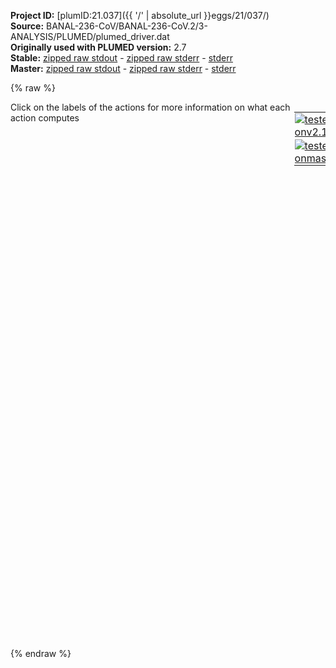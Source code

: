 **Project ID:** [plumID:21.037]({{ '/' | absolute_url }}eggs/21/037/)  
**Source:** BANAL-236-CoV/BANAL-236-CoV.2/3-ANALYSIS/PLUMED/plumed_driver.dat  
**Originally used with PLUMED version:** 2.7  
**Stable:** [zipped raw stdout](plumed_driver.dat.plumed.stdout.txt.zip) - [zipped raw stderr](plumed_driver.dat.plumed.stderr.txt.zip) - [stderr](plumed_driver.dat.plumed.stderr)  
**Master:** [zipped raw stdout](plumed_driver.dat.plumed_master.stdout.txt.zip) - [zipped raw stderr](plumed_driver.dat.plumed_master.stderr.txt.zip) - [stderr](plumed_driver.dat.plumed_master.stderr)  

{% raw %}
<div style="width: 100%; float:left">
<div style="width: 90%; float:left" id="value_details_data/BANAL-236-CoV/BANAL-236-CoV.2/3-ANALYSIS/PLUMED/plumed_driver.dat"> Click on the labels of the actions for more information on what each action computes </div>
<div style="width: 10%; float:left"><table><tr><td style="padding:1px"><a href="plumed_driver.dat.plumed.stderr"><img src="https://img.shields.io/badge/v2.10-passing-green.svg" alt="tested onv2.10" /></a></td></tr><tr><td style="padding:1px"><a href="plumed_driver.dat.plumed_master.stderr"><img src="https://img.shields.io/badge/master-passing-green.svg" alt="tested onmaster" /></a></td></tr></table></div></div>
<pre style="width=97%;">
<span style="color:blue" class="comment"># various backbone RMSD</span>
<span style="color:blue" class="comment"># ACE</span>
<span id="data/BANAL-236-CoV/BANAL-236-CoV.2/3-ANALYSIS/PLUMED/plumed_driver.datdefrmsd-ace_short"><b name="data/BANAL-236-CoV/BANAL-236-CoV.2/3-ANALYSIS/PLUMED/plumed_driver.datrmsd-ace" onclick='showPath("data/BANAL-236-CoV/BANAL-236-CoV.2/3-ANALYSIS/PLUMED/plumed_driver.dat","data/BANAL-236-CoV/BANAL-236-CoV.2/3-ANALYSIS/PLUMED/plumed_driver.datrmsd-ace","data/BANAL-236-CoV/BANAL-236-CoV.2/3-ANALYSIS/PLUMED/plumed_driver.datrmsd-ace","black")'>rmsd-ace</b><span style="display:none;" id="data/BANAL-236-CoV/BANAL-236-CoV.2/3-ANALYSIS/PLUMED/plumed_driver.datrmsd-ace">The RMSD action with label <b>rmsd-ace</b> calculates the following quantities:<table  align="center" frame="void" width="95%" cellpadding="5%"><tr><td width="5%"><b> Quantity </b>  </td><td width="5%"><b> Type </b>  </td><td><b> Description </b> </td></tr><tr><td width="5%">rmsd-ace</td><td width="5%"><font color="black">scalar</font></td><td>the RMSD between the instantaneous structure and the reference structure that was input</td></tr></table></span>:  <span class="plumedtooltip" style="color:green">RMSD<span class="right">Calculate the RMSD with respect to a reference structure. This action has <a class="toggler" href='javascript:;' onclick='toggleDisplay("data/BANAL-236-CoV/BANAL-236-CoV.2/3-ANALYSIS/PLUMED/plumed_driver.datdefrmsd-ace");'>hidden defaults</a>. <a href="https://www.plumed.org/doc-master/user-doc/html/_r_m_s_d.html">More details</a><i></i></span></span> <span class="plumedtooltip">REFERENCE<span class="right">a file in pdb format containing the reference structure and the atoms involved in the CV<i></i></span></span>=rmsd-ACE.pdb <span class="plumedtooltip">TYPE<span class="right"> the manner in which RMSD alignment is performed<i></i></span></span>=OPTIMAL <span class="plumedtooltip">NOPBC<span class="right"> ignore the periodic boundary conditions when calculating distances<i></i></span></span>
</span><span id="data/BANAL-236-CoV/BANAL-236-CoV.2/3-ANALYSIS/PLUMED/plumed_driver.datdefrmsd-ace_long" style="display:none;"><b name="data/BANAL-236-CoV/BANAL-236-CoV.2/3-ANALYSIS/PLUMED/plumed_driver.datrmsd-ace" onclick='showPath("data/BANAL-236-CoV/BANAL-236-CoV.2/3-ANALYSIS/PLUMED/plumed_driver.dat","data/BANAL-236-CoV/BANAL-236-CoV.2/3-ANALYSIS/PLUMED/plumed_driver.datrmsd-ace","data/BANAL-236-CoV/BANAL-236-CoV.2/3-ANALYSIS/PLUMED/plumed_driver.datrmsd-ace","black")'>rmsd-ace</b>:  <span class="plumedtooltip" style="color:green">RMSD<span class="right">Calculate the RMSD with respect to a reference structure. This action uses the <a class="toggler" href='javascript:;' onclick='toggleDisplay("data/BANAL-236-CoV/BANAL-236-CoV.2/3-ANALYSIS/PLUMED/plumed_driver.datdefrmsd-ace");'>defaults shown here</a>. <a href="https://www.plumed.org/doc-master/user-doc/html/_r_m_s_d.html">More details</a><i></i></span></span> <span class="plumedtooltip">REFERENCE<span class="right">a file in pdb format containing the reference structure and the atoms involved in the CV<i></i></span></span>=rmsd-ACE.pdb <span class="plumedtooltip">TYPE<span class="right"> the manner in which RMSD alignment is performed<i></i></span></span>=OPTIMAL <span class="plumedtooltip">NOPBC<span class="right"> ignore the periodic boundary conditions when calculating distances<i></i></span></span>  <span class="plumedtooltip">NUMBER<span class="right"> if there are multiple structures in the pdb file you can specify that you want the RMSD from a specific structure by specifying its place in the file here<i></i></span></span>=0
</span><span style="color:blue" class="comment"># RBD</span>
<span id="data/BANAL-236-CoV/BANAL-236-CoV.2/3-ANALYSIS/PLUMED/plumed_driver.datdefrmsd-rbd_short"><b name="data/BANAL-236-CoV/BANAL-236-CoV.2/3-ANALYSIS/PLUMED/plumed_driver.datrmsd-rbd" onclick='showPath("data/BANAL-236-CoV/BANAL-236-CoV.2/3-ANALYSIS/PLUMED/plumed_driver.dat","data/BANAL-236-CoV/BANAL-236-CoV.2/3-ANALYSIS/PLUMED/plumed_driver.datrmsd-rbd","data/BANAL-236-CoV/BANAL-236-CoV.2/3-ANALYSIS/PLUMED/plumed_driver.datrmsd-rbd","black")'>rmsd-rbd</b><span style="display:none;" id="data/BANAL-236-CoV/BANAL-236-CoV.2/3-ANALYSIS/PLUMED/plumed_driver.datrmsd-rbd">The RMSD action with label <b>rmsd-rbd</b> calculates the following quantities:<table  align="center" frame="void" width="95%" cellpadding="5%"><tr><td width="5%"><b> Quantity </b>  </td><td width="5%"><b> Type </b>  </td><td><b> Description </b> </td></tr><tr><td width="5%">rmsd-rbd</td><td width="5%"><font color="black">scalar</font></td><td>the RMSD between the instantaneous structure and the reference structure that was input</td></tr></table></span>: <span class="plumedtooltip" style="color:green">RMSD<span class="right">Calculate the RMSD with respect to a reference structure. This action has <a class="toggler" href='javascript:;' onclick='toggleDisplay("data/BANAL-236-CoV/BANAL-236-CoV.2/3-ANALYSIS/PLUMED/plumed_driver.datdefrmsd-rbd");'>hidden defaults</a>. <a href="https://www.plumed.org/doc-master/user-doc/html/_r_m_s_d.html">More details</a><i></i></span></span> <span class="plumedtooltip">REFERENCE<span class="right">a file in pdb format containing the reference structure and the atoms involved in the CV<i></i></span></span>=rmsd-RBD.pdb <span class="plumedtooltip">TYPE<span class="right"> the manner in which RMSD alignment is performed<i></i></span></span>=OPTIMAL <span class="plumedtooltip">NOPBC<span class="right"> ignore the periodic boundary conditions when calculating distances<i></i></span></span>
</span><span id="data/BANAL-236-CoV/BANAL-236-CoV.2/3-ANALYSIS/PLUMED/plumed_driver.datdefrmsd-rbd_long" style="display:none;"><b name="data/BANAL-236-CoV/BANAL-236-CoV.2/3-ANALYSIS/PLUMED/plumed_driver.datrmsd-rbd" onclick='showPath("data/BANAL-236-CoV/BANAL-236-CoV.2/3-ANALYSIS/PLUMED/plumed_driver.dat","data/BANAL-236-CoV/BANAL-236-CoV.2/3-ANALYSIS/PLUMED/plumed_driver.datrmsd-rbd","data/BANAL-236-CoV/BANAL-236-CoV.2/3-ANALYSIS/PLUMED/plumed_driver.datrmsd-rbd","black")'>rmsd-rbd</b>: <span class="plumedtooltip" style="color:green">RMSD<span class="right">Calculate the RMSD with respect to a reference structure. This action uses the <a class="toggler" href='javascript:;' onclick='toggleDisplay("data/BANAL-236-CoV/BANAL-236-CoV.2/3-ANALYSIS/PLUMED/plumed_driver.datdefrmsd-rbd");'>defaults shown here</a>. <a href="https://www.plumed.org/doc-master/user-doc/html/_r_m_s_d.html">More details</a><i></i></span></span> <span class="plumedtooltip">REFERENCE<span class="right">a file in pdb format containing the reference structure and the atoms involved in the CV<i></i></span></span>=rmsd-RBD.pdb <span class="plumedtooltip">TYPE<span class="right"> the manner in which RMSD alignment is performed<i></i></span></span>=OPTIMAL <span class="plumedtooltip">NOPBC<span class="right"> ignore the periodic boundary conditions when calculating distances<i></i></span></span>  <span class="plumedtooltip">NUMBER<span class="right"> if there are multiple structures in the pdb file you can specify that you want the RMSD from a specific structure by specifying its place in the file here<i></i></span></span>=0
</span><span style="color:blue" class="comment"># INTERFACIAL rmsd</span>
<span id="data/BANAL-236-CoV/BANAL-236-CoV.2/3-ANALYSIS/PLUMED/plumed_driver.datdefrmsd-inter_short"><b name="data/BANAL-236-CoV/BANAL-236-CoV.2/3-ANALYSIS/PLUMED/plumed_driver.datrmsd-inter" onclick='showPath("data/BANAL-236-CoV/BANAL-236-CoV.2/3-ANALYSIS/PLUMED/plumed_driver.dat","data/BANAL-236-CoV/BANAL-236-CoV.2/3-ANALYSIS/PLUMED/plumed_driver.datrmsd-inter","data/BANAL-236-CoV/BANAL-236-CoV.2/3-ANALYSIS/PLUMED/plumed_driver.datrmsd-inter","black")'>rmsd-inter</b><span style="display:none;" id="data/BANAL-236-CoV/BANAL-236-CoV.2/3-ANALYSIS/PLUMED/plumed_driver.datrmsd-inter">The RMSD action with label <b>rmsd-inter</b> calculates the following quantities:<table  align="center" frame="void" width="95%" cellpadding="5%"><tr><td width="5%"><b> Quantity </b>  </td><td width="5%"><b> Type </b>  </td><td><b> Description </b> </td></tr><tr><td width="5%">rmsd-inter</td><td width="5%"><font color="black">scalar</font></td><td>the RMSD between the instantaneous structure and the reference structure that was input</td></tr></table></span>: <span class="plumedtooltip" style="color:green">RMSD<span class="right">Calculate the RMSD with respect to a reference structure. This action has <a class="toggler" href='javascript:;' onclick='toggleDisplay("data/BANAL-236-CoV/BANAL-236-CoV.2/3-ANALYSIS/PLUMED/plumed_driver.datdefrmsd-inter");'>hidden defaults</a>. <a href="https://www.plumed.org/doc-master/user-doc/html/_r_m_s_d.html">More details</a><i></i></span></span> <span class="plumedtooltip">REFERENCE<span class="right">a file in pdb format containing the reference structure and the atoms involved in the CV<i></i></span></span>=rmsd-INTER.pdb <span class="plumedtooltip">TYPE<span class="right"> the manner in which RMSD alignment is performed<i></i></span></span>=OPTIMAL <span class="plumedtooltip">NOPBC<span class="right"> ignore the periodic boundary conditions when calculating distances<i></i></span></span>
</span><span id="data/BANAL-236-CoV/BANAL-236-CoV.2/3-ANALYSIS/PLUMED/plumed_driver.datdefrmsd-inter_long" style="display:none;"><b name="data/BANAL-236-CoV/BANAL-236-CoV.2/3-ANALYSIS/PLUMED/plumed_driver.datrmsd-inter" onclick='showPath("data/BANAL-236-CoV/BANAL-236-CoV.2/3-ANALYSIS/PLUMED/plumed_driver.dat","data/BANAL-236-CoV/BANAL-236-CoV.2/3-ANALYSIS/PLUMED/plumed_driver.datrmsd-inter","data/BANAL-236-CoV/BANAL-236-CoV.2/3-ANALYSIS/PLUMED/plumed_driver.datrmsd-inter","black")'>rmsd-inter</b>: <span class="plumedtooltip" style="color:green">RMSD<span class="right">Calculate the RMSD with respect to a reference structure. This action uses the <a class="toggler" href='javascript:;' onclick='toggleDisplay("data/BANAL-236-CoV/BANAL-236-CoV.2/3-ANALYSIS/PLUMED/plumed_driver.datdefrmsd-inter");'>defaults shown here</a>. <a href="https://www.plumed.org/doc-master/user-doc/html/_r_m_s_d.html">More details</a><i></i></span></span> <span class="plumedtooltip">REFERENCE<span class="right">a file in pdb format containing the reference structure and the atoms involved in the CV<i></i></span></span>=rmsd-INTER.pdb <span class="plumedtooltip">TYPE<span class="right"> the manner in which RMSD alignment is performed<i></i></span></span>=OPTIMAL <span class="plumedtooltip">NOPBC<span class="right"> ignore the periodic boundary conditions when calculating distances<i></i></span></span>  <span class="plumedtooltip">NUMBER<span class="right"> if there are multiple structures in the pdb file you can specify that you want the RMSD from a specific structure by specifying its place in the file here<i></i></span></span>=0
</span><br/><span style="color:blue" class="comment"># salt bridges</span>
<span style="color:blue" class="comment"># RCOO- group of ASP (D) /GLU (E)</span>
<span style="color:blue" class="comment"># RHN3+ from LYS (K) or (RNHC(NH2)2+) of ARG</span>
<span style="color:blue" class="comment"># D30-K417K - inter</span>
<b name="data/BANAL-236-CoV/BANAL-236-CoV.2/3-ANALYSIS/PLUMED/plumed_driver.dats1-1" onclick='showPath("data/BANAL-236-CoV/BANAL-236-CoV.2/3-ANALYSIS/PLUMED/plumed_driver.dat","data/BANAL-236-CoV/BANAL-236-CoV.2/3-ANALYSIS/PLUMED/plumed_driver.dats1-1","data/BANAL-236-CoV/BANAL-236-CoV.2/3-ANALYSIS/PLUMED/plumed_driver.dats1-1","black")'>s1-1</b><span style="display:none;" id="data/BANAL-236-CoV/BANAL-236-CoV.2/3-ANALYSIS/PLUMED/plumed_driver.dats1-1">The DISTANCE action with label <b>s1-1</b> calculates the following quantities:<table  align="center" frame="void" width="95%" cellpadding="5%"><tr><td width="5%"><b> Quantity </b>  </td><td width="5%"><b> Type </b>  </td><td><b> Description </b> </td></tr><tr><td width="5%">s1-1</td><td width="5%"><font color="black">scalar</font></td><td>the DISTANCE between this pair of atoms</td></tr></table></span>: <span class="plumedtooltip" style="color:green">DISTANCE<span class="right">Calculate the distance between a pair of atoms. <a href="https://www.plumed.org/doc-master/user-doc/html/_d_i_s_t_a_n_c_e.html" style="color:green">More details</a><i></i></span></span> <span class="plumedtooltip">NOPBC<span class="right"> ignore the periodic boundary conditions when calculating distances<i></i></span></span> <span class="plumedtooltip">ATOMS<span class="right">the pair of atom that we are calculating the distance between<i></i></span></span>=188,10812
<b name="data/BANAL-236-CoV/BANAL-236-CoV.2/3-ANALYSIS/PLUMED/plumed_driver.dats1-2" onclick='showPath("data/BANAL-236-CoV/BANAL-236-CoV.2/3-ANALYSIS/PLUMED/plumed_driver.dat","data/BANAL-236-CoV/BANAL-236-CoV.2/3-ANALYSIS/PLUMED/plumed_driver.dats1-2","data/BANAL-236-CoV/BANAL-236-CoV.2/3-ANALYSIS/PLUMED/plumed_driver.dats1-2","black")'>s1-2</b><span style="display:none;" id="data/BANAL-236-CoV/BANAL-236-CoV.2/3-ANALYSIS/PLUMED/plumed_driver.dats1-2">The DISTANCE action with label <b>s1-2</b> calculates the following quantities:<table  align="center" frame="void" width="95%" cellpadding="5%"><tr><td width="5%"><b> Quantity </b>  </td><td width="5%"><b> Type </b>  </td><td><b> Description </b> </td></tr><tr><td width="5%">s1-2</td><td width="5%"><font color="black">scalar</font></td><td>the DISTANCE between this pair of atoms</td></tr></table></span>: <span class="plumedtooltip" style="color:green">DISTANCE<span class="right">Calculate the distance between a pair of atoms. <a href="https://www.plumed.org/doc-master/user-doc/html/_d_i_s_t_a_n_c_e.html" style="color:green">More details</a><i></i></span></span> <span class="plumedtooltip">NOPBC<span class="right"> ignore the periodic boundary conditions when calculating distances<i></i></span></span> <span class="plumedtooltip">ATOMS<span class="right">the pair of atom that we are calculating the distance between<i></i></span></span>=187,10812
<span style="color:blue" class="comment"># E35-Q493K - inter</span>
<b name="data/BANAL-236-CoV/BANAL-236-CoV.2/3-ANALYSIS/PLUMED/plumed_driver.dats2-1" onclick='showPath("data/BANAL-236-CoV/BANAL-236-CoV.2/3-ANALYSIS/PLUMED/plumed_driver.dat","data/BANAL-236-CoV/BANAL-236-CoV.2/3-ANALYSIS/PLUMED/plumed_driver.dats2-1","data/BANAL-236-CoV/BANAL-236-CoV.2/3-ANALYSIS/PLUMED/plumed_driver.dats2-1","black")'>s2-1</b><span style="display:none;" id="data/BANAL-236-CoV/BANAL-236-CoV.2/3-ANALYSIS/PLUMED/plumed_driver.dats2-1">The DISTANCE action with label <b>s2-1</b> calculates the following quantities:<table  align="center" frame="void" width="95%" cellpadding="5%"><tr><td width="5%"><b> Quantity </b>  </td><td width="5%"><b> Type </b>  </td><td><b> Description </b> </td></tr><tr><td width="5%">s2-1</td><td width="5%"><font color="black">scalar</font></td><td>the DISTANCE between this pair of atoms</td></tr></table></span>: <span class="plumedtooltip" style="color:green">DISTANCE<span class="right">Calculate the distance between a pair of atoms. <a href="https://www.plumed.org/doc-master/user-doc/html/_d_i_s_t_a_n_c_e.html" style="color:green">More details</a><i></i></span></span> <span class="plumedtooltip">NOPBC<span class="right"> ignore the periodic boundary conditions when calculating distances<i></i></span></span> <span class="plumedtooltip">ATOMS<span class="right">the pair of atom that we are calculating the distance between<i></i></span></span>=276,12006
<b name="data/BANAL-236-CoV/BANAL-236-CoV.2/3-ANALYSIS/PLUMED/plumed_driver.dats2-2" onclick='showPath("data/BANAL-236-CoV/BANAL-236-CoV.2/3-ANALYSIS/PLUMED/plumed_driver.dat","data/BANAL-236-CoV/BANAL-236-CoV.2/3-ANALYSIS/PLUMED/plumed_driver.dats2-2","data/BANAL-236-CoV/BANAL-236-CoV.2/3-ANALYSIS/PLUMED/plumed_driver.dats2-2","black")'>s2-2</b><span style="display:none;" id="data/BANAL-236-CoV/BANAL-236-CoV.2/3-ANALYSIS/PLUMED/plumed_driver.dats2-2">The DISTANCE action with label <b>s2-2</b> calculates the following quantities:<table  align="center" frame="void" width="95%" cellpadding="5%"><tr><td width="5%"><b> Quantity </b>  </td><td width="5%"><b> Type </b>  </td><td><b> Description </b> </td></tr><tr><td width="5%">s2-2</td><td width="5%"><font color="black">scalar</font></td><td>the DISTANCE between this pair of atoms</td></tr></table></span>: <span class="plumedtooltip" style="color:green">DISTANCE<span class="right">Calculate the distance between a pair of atoms. <a href="https://www.plumed.org/doc-master/user-doc/html/_d_i_s_t_a_n_c_e.html" style="color:green">More details</a><i></i></span></span> <span class="plumedtooltip">NOPBC<span class="right"> ignore the periodic boundary conditions when calculating distances<i></i></span></span> <span class="plumedtooltip">ATOMS<span class="right">the pair of atom that we are calculating the distance between<i></i></span></span>=275,12006
<span style="color:blue" class="comment"># D38-Q493K - inter</span>
<b name="data/BANAL-236-CoV/BANAL-236-CoV.2/3-ANALYSIS/PLUMED/plumed_driver.dats3-1" onclick='showPath("data/BANAL-236-CoV/BANAL-236-CoV.2/3-ANALYSIS/PLUMED/plumed_driver.dat","data/BANAL-236-CoV/BANAL-236-CoV.2/3-ANALYSIS/PLUMED/plumed_driver.dats3-1","data/BANAL-236-CoV/BANAL-236-CoV.2/3-ANALYSIS/PLUMED/plumed_driver.dats3-1","black")'>s3-1</b><span style="display:none;" id="data/BANAL-236-CoV/BANAL-236-CoV.2/3-ANALYSIS/PLUMED/plumed_driver.dats3-1">The DISTANCE action with label <b>s3-1</b> calculates the following quantities:<table  align="center" frame="void" width="95%" cellpadding="5%"><tr><td width="5%"><b> Quantity </b>  </td><td width="5%"><b> Type </b>  </td><td><b> Description </b> </td></tr><tr><td width="5%">s3-1</td><td width="5%"><font color="black">scalar</font></td><td>the DISTANCE between this pair of atoms</td></tr></table></span>: <span class="plumedtooltip" style="color:green">DISTANCE<span class="right">Calculate the distance between a pair of atoms. <a href="https://www.plumed.org/doc-master/user-doc/html/_d_i_s_t_a_n_c_e.html" style="color:green">More details</a><i></i></span></span> <span class="plumedtooltip">NOPBC<span class="right"> ignore the periodic boundary conditions when calculating distances<i></i></span></span> <span class="plumedtooltip">ATOMS<span class="right">the pair of atom that we are calculating the distance between<i></i></span></span>=313,12006
<b name="data/BANAL-236-CoV/BANAL-236-CoV.2/3-ANALYSIS/PLUMED/plumed_driver.dats3-2" onclick='showPath("data/BANAL-236-CoV/BANAL-236-CoV.2/3-ANALYSIS/PLUMED/plumed_driver.dat","data/BANAL-236-CoV/BANAL-236-CoV.2/3-ANALYSIS/PLUMED/plumed_driver.dats3-2","data/BANAL-236-CoV/BANAL-236-CoV.2/3-ANALYSIS/PLUMED/plumed_driver.dats3-2","black")'>s3-2</b><span style="display:none;" id="data/BANAL-236-CoV/BANAL-236-CoV.2/3-ANALYSIS/PLUMED/plumed_driver.dats3-2">The DISTANCE action with label <b>s3-2</b> calculates the following quantities:<table  align="center" frame="void" width="95%" cellpadding="5%"><tr><td width="5%"><b> Quantity </b>  </td><td width="5%"><b> Type </b>  </td><td><b> Description </b> </td></tr><tr><td width="5%">s3-2</td><td width="5%"><font color="black">scalar</font></td><td>the DISTANCE between this pair of atoms</td></tr></table></span>: <span class="plumedtooltip" style="color:green">DISTANCE<span class="right">Calculate the distance between a pair of atoms. <a href="https://www.plumed.org/doc-master/user-doc/html/_d_i_s_t_a_n_c_e.html" style="color:green">More details</a><i></i></span></span> <span class="plumedtooltip">NOPBC<span class="right"> ignore the periodic boundary conditions when calculating distances<i></i></span></span> <span class="plumedtooltip">ATOMS<span class="right">the pair of atom that we are calculating the distance between<i></i></span></span>=312,12006
<span style="color:blue" class="comment"># K31-E35  - intra</span>
<b name="data/BANAL-236-CoV/BANAL-236-CoV.2/3-ANALYSIS/PLUMED/plumed_driver.dats4-1" onclick='showPath("data/BANAL-236-CoV/BANAL-236-CoV.2/3-ANALYSIS/PLUMED/plumed_driver.dat","data/BANAL-236-CoV/BANAL-236-CoV.2/3-ANALYSIS/PLUMED/plumed_driver.dats4-1","data/BANAL-236-CoV/BANAL-236-CoV.2/3-ANALYSIS/PLUMED/plumed_driver.dats4-1","black")'>s4-1</b><span style="display:none;" id="data/BANAL-236-CoV/BANAL-236-CoV.2/3-ANALYSIS/PLUMED/plumed_driver.dats4-1">The DISTANCE action with label <b>s4-1</b> calculates the following quantities:<table  align="center" frame="void" width="95%" cellpadding="5%"><tr><td width="5%"><b> Quantity </b>  </td><td width="5%"><b> Type </b>  </td><td><b> Description </b> </td></tr><tr><td width="5%">s4-1</td><td width="5%"><font color="black">scalar</font></td><td>the DISTANCE between this pair of atoms</td></tr></table></span>: <span class="plumedtooltip" style="color:green">DISTANCE<span class="right">Calculate the distance between a pair of atoms. <a href="https://www.plumed.org/doc-master/user-doc/html/_d_i_s_t_a_n_c_e.html" style="color:green">More details</a><i></i></span></span> <span class="plumedtooltip">NOPBC<span class="right"> ignore the periodic boundary conditions when calculating distances<i></i></span></span> <span class="plumedtooltip">ATOMS<span class="right">the pair of atom that we are calculating the distance between<i></i></span></span>=207,276
<b name="data/BANAL-236-CoV/BANAL-236-CoV.2/3-ANALYSIS/PLUMED/plumed_driver.dats4-2" onclick='showPath("data/BANAL-236-CoV/BANAL-236-CoV.2/3-ANALYSIS/PLUMED/plumed_driver.dat","data/BANAL-236-CoV/BANAL-236-CoV.2/3-ANALYSIS/PLUMED/plumed_driver.dats4-2","data/BANAL-236-CoV/BANAL-236-CoV.2/3-ANALYSIS/PLUMED/plumed_driver.dats4-2","black")'>s4-2</b><span style="display:none;" id="data/BANAL-236-CoV/BANAL-236-CoV.2/3-ANALYSIS/PLUMED/plumed_driver.dats4-2">The DISTANCE action with label <b>s4-2</b> calculates the following quantities:<table  align="center" frame="void" width="95%" cellpadding="5%"><tr><td width="5%"><b> Quantity </b>  </td><td width="5%"><b> Type </b>  </td><td><b> Description </b> </td></tr><tr><td width="5%">s4-2</td><td width="5%"><font color="black">scalar</font></td><td>the DISTANCE between this pair of atoms</td></tr></table></span>: <span class="plumedtooltip" style="color:green">DISTANCE<span class="right">Calculate the distance between a pair of atoms. <a href="https://www.plumed.org/doc-master/user-doc/html/_d_i_s_t_a_n_c_e.html" style="color:green">More details</a><i></i></span></span> <span class="plumedtooltip">NOPBC<span class="right"> ignore the periodic boundary conditions when calculating distances<i></i></span></span> <span class="plumedtooltip">ATOMS<span class="right">the pair of atom that we are calculating the distance between<i></i></span></span>=207,275
<span style="color:blue" class="comment"># D38-K353 - intra</span>
<b name="data/BANAL-236-CoV/BANAL-236-CoV.2/3-ANALYSIS/PLUMED/plumed_driver.dats5-1" onclick='showPath("data/BANAL-236-CoV/BANAL-236-CoV.2/3-ANALYSIS/PLUMED/plumed_driver.dat","data/BANAL-236-CoV/BANAL-236-CoV.2/3-ANALYSIS/PLUMED/plumed_driver.dats5-1","data/BANAL-236-CoV/BANAL-236-CoV.2/3-ANALYSIS/PLUMED/plumed_driver.dats5-1","black")'>s5-1</b><span style="display:none;" id="data/BANAL-236-CoV/BANAL-236-CoV.2/3-ANALYSIS/PLUMED/plumed_driver.dats5-1">The DISTANCE action with label <b>s5-1</b> calculates the following quantities:<table  align="center" frame="void" width="95%" cellpadding="5%"><tr><td width="5%"><b> Quantity </b>  </td><td width="5%"><b> Type </b>  </td><td><b> Description </b> </td></tr><tr><td width="5%">s5-1</td><td width="5%"><font color="black">scalar</font></td><td>the DISTANCE between this pair of atoms</td></tr></table></span>: <span class="plumedtooltip" style="color:green">DISTANCE<span class="right">Calculate the distance between a pair of atoms. <a href="https://www.plumed.org/doc-master/user-doc/html/_d_i_s_t_a_n_c_e.html" style="color:green">More details</a><i></i></span></span> <span class="plumedtooltip">NOPBC<span class="right"> ignore the periodic boundary conditions when calculating distances<i></i></span></span> <span class="plumedtooltip">ATOMS<span class="right">the pair of atom that we are calculating the distance between<i></i></span></span>=313,5301
<b name="data/BANAL-236-CoV/BANAL-236-CoV.2/3-ANALYSIS/PLUMED/plumed_driver.dats5-2" onclick='showPath("data/BANAL-236-CoV/BANAL-236-CoV.2/3-ANALYSIS/PLUMED/plumed_driver.dat","data/BANAL-236-CoV/BANAL-236-CoV.2/3-ANALYSIS/PLUMED/plumed_driver.dats5-2","data/BANAL-236-CoV/BANAL-236-CoV.2/3-ANALYSIS/PLUMED/plumed_driver.dats5-2","black")'>s5-2</b><span style="display:none;" id="data/BANAL-236-CoV/BANAL-236-CoV.2/3-ANALYSIS/PLUMED/plumed_driver.dats5-2">The DISTANCE action with label <b>s5-2</b> calculates the following quantities:<table  align="center" frame="void" width="95%" cellpadding="5%"><tr><td width="5%"><b> Quantity </b>  </td><td width="5%"><b> Type </b>  </td><td><b> Description </b> </td></tr><tr><td width="5%">s5-2</td><td width="5%"><font color="black">scalar</font></td><td>the DISTANCE between this pair of atoms</td></tr></table></span>: <span class="plumedtooltip" style="color:green">DISTANCE<span class="right">Calculate the distance between a pair of atoms. <a href="https://www.plumed.org/doc-master/user-doc/html/_d_i_s_t_a_n_c_e.html" style="color:green">More details</a><i></i></span></span> <span class="plumedtooltip">NOPBC<span class="right"> ignore the periodic boundary conditions when calculating distances<i></i></span></span> <span class="plumedtooltip">ATOMS<span class="right">the pair of atom that we are calculating the distance between<i></i></span></span>=312,5301

<span style="color:blue" class="comment"># print stuff</span>
<span class="plumedtooltip" style="color:green">PRINT<span class="right">Print quantities to a file. <a href="https://www.plumed.org/doc-master/user-doc/html/_p_r_i_n_t.html" style="color:green">More details</a><i></i></span></span> <span class="plumedtooltip">ARG<span class="right">the labels of the values that you would like to print to the file<i></i></span></span>=<b name="data/BANAL-236-CoV/BANAL-236-CoV.2/3-ANALYSIS/PLUMED/plumed_driver.datrmsd-ace">rmsd-ace</b>,<b name="data/BANAL-236-CoV/BANAL-236-CoV.2/3-ANALYSIS/PLUMED/plumed_driver.datrmsd-rbd">rmsd-rbd</b>,<b name="data/BANAL-236-CoV/BANAL-236-CoV.2/3-ANALYSIS/PLUMED/plumed_driver.datrmsd-inter">rmsd-inter</b> <span class="plumedtooltip">FILE<span class="right">the name of the file on which to output these quantities<i></i></span></span>=COLVAR_RMSD <span class="plumedtooltip">STRIDE<span class="right"> the frequency with which the quantities of interest should be output<i></i></span></span>=1
<span style="display:none;" id="data/BANAL-236-CoV/BANAL-236-CoV.2/3-ANALYSIS/PLUMED/plumed_driver.dat">The PRINT action with label <b></b> calculates something</span><span class="plumedtooltip" style="color:green">PRINT<span class="right">Print quantities to a file. <a href="https://www.plumed.org/doc-master/user-doc/html/_p_r_i_n_t.html" style="color:green">More details</a><i></i></span></span> <span class="plumedtooltip">ARG<span class="right">the labels of the values that you would like to print to the file<i></i></span></span>=<b name="data/BANAL-236-CoV/BANAL-236-CoV.2/3-ANALYSIS/PLUMED/plumed_driver.dats1-1">s1-1</b>,<b name="data/BANAL-236-CoV/BANAL-236-CoV.2/3-ANALYSIS/PLUMED/plumed_driver.dats1-2">s1-2</b>,<b name="data/BANAL-236-CoV/BANAL-236-CoV.2/3-ANALYSIS/PLUMED/plumed_driver.dats2-1">s2-1</b>,<b name="data/BANAL-236-CoV/BANAL-236-CoV.2/3-ANALYSIS/PLUMED/plumed_driver.dats2-2">s2-2</b>,<b name="data/BANAL-236-CoV/BANAL-236-CoV.2/3-ANALYSIS/PLUMED/plumed_driver.dats3-1">s3-1</b>,<b name="data/BANAL-236-CoV/BANAL-236-CoV.2/3-ANALYSIS/PLUMED/plumed_driver.dats3-2">s3-2</b>,<b name="data/BANAL-236-CoV/BANAL-236-CoV.2/3-ANALYSIS/PLUMED/plumed_driver.dats4-1">s4-1</b>,<b name="data/BANAL-236-CoV/BANAL-236-CoV.2/3-ANALYSIS/PLUMED/plumed_driver.dats4-2">s4-2</b>,<b name="data/BANAL-236-CoV/BANAL-236-CoV.2/3-ANALYSIS/PLUMED/plumed_driver.dats5-1">s5-1</b>,<b name="data/BANAL-236-CoV/BANAL-236-CoV.2/3-ANALYSIS/PLUMED/plumed_driver.dats5-2">s5-2</b> <span class="plumedtooltip">FILE<span class="right">the name of the file on which to output these quantities<i></i></span></span>=COLVAR_SB <span class="plumedtooltip">STRIDE<span class="right"> the frequency with which the quantities of interest should be output<i></i></span></span>=1
</pre>
{% endraw %}
